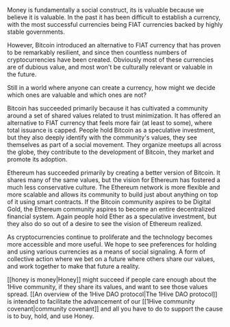 Money is fundamentally a social construct, its is valuable because we believe it is valuable. In the past it has been difficult to establish a currency, with the most successful currencies being FIAT currencies backed by highly stable governments. 

However, Bitcoin introduced an alternative to FIAT currency that has proven to be remarkably resilient, and since then countless numbers of cryptocurrencies have been created. Obviously most of these currencies are of dubious value, and most won't be culturally relevant or valuable in the future. 

Still in a world where anyone can create a currency, how might we decide which ones are valuable and which ones are not?

Bitcoin has succeeded primarily because it has cultivated a community around a set of shared values related to trust minimization. It has offered an alternative to FIAT currency that feels more fair (at least to some), where total issuance is capped. People hold Bitcoin as a speculative investment, but they also deeply identify with the community's values, they see themselves as part of a social movement. They organize meetups all across the globe, they contribute to the development of Bitcoin, they market and promote its adoption. 

Ethereum has succeeded primarily by creating a better version of Bitcoin. It shares many of the same values, but the vision for Ethereum has fostered a much less conservative culture. The Ethereum network is more flexible and more scalable and allows its community to build just about anything on top of it using smart contracts. If the Bitcoin community aspires to be Digital Gold, the Ethereum community aspires to become an entire decentralized financial system. Again people hold Ether as a speculative investment, but they also do so out of a desire to see the vision of Ethereum realized. 

As cryptocurrencies continue to proliferate and the technology becomes more accessible and more useful. We hope to see preferences for holding and using various currencies as a means of social signaling. A form of collective action where we bet on a future where others share our values, and work together to make that future a reality. 

[[honey is money|Honey]] might succeed if people care enough about the 1Hive community, if they share its values, and want to see those values spread. [[An overview of the 1Hive DAO protocol|The 1Hive DAO protocol]] is intended to facilitate the advancement of our [[1Hive community covenant|community covenant]] and all you have to do to support the cause is to buy, hold, and use Honey.  



